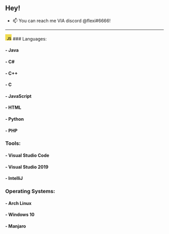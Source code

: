 ## Hey!

- 📫 You can reach me VIA discord @flexi#6666!
  
 ---

<img src="/img/javascript.png" width="20" height="20"> 
### Languages:

#### - Java
#### - C#
#### - C++
#### - C
#### - JavaScript
#### - HTML
#### - Python
#### - PHP

### Tools:

#### - Visual Studio Code 
#### - Visual Studio 2019
#### - IntelliJ

### Operating Systems:
#### - Arch Linux
#### - Windows 10
#### - Manjaro

